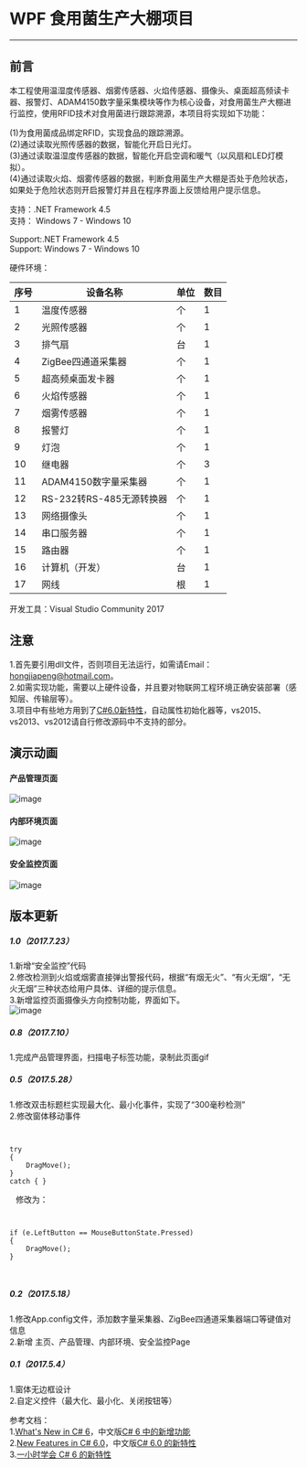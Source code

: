 # WPF 食用菌生产大棚项目
---
## 前言
本工程使用温湿度传感器、烟雾传感器、火焰传感器、摄像头、桌面超高频读卡器、报警灯、ADAM4150数字量采集模块等作为核心设备，对食用菌生产大棚进行监控，使用RFID技术对食用菌进行跟踪溯源，本项目将实现如下功能：<br>

(1)为食用菌成品绑定RFID，实现食品的跟踪溯源。<br>
(2)通过读取光照传感器的数据，智能化开启日光灯。<br>
(3)通过读取温湿度传感器的数据，智能化开启空调和暖气（以风扇和LED灯模拟）。<br>
(4)通过读取火焰、烟雾传感器的数据，判断食用菌生产大棚是否处于危险状态，如果处于危险状态则开启报警灯并且在程序界面上反馈给用户提示信息。

支持：.NET Framework 4.5<br>
支持： Windows 7 - Windows 10<br>

Support:.NET Framework 4.5<br>
Support: Windows 7 - Windows 10

硬件环境：<br>

序号 | 设备名称 | 单位 | 数目
---|---|---|---
1 | 温度传感器 | 个 | 1
2 | 光照传感器 | 个 | 1
3 | 排气扇 | 台 | 1
4 | ZigBee四通道采集器 | 个 | 1
5 | 超高频桌面发卡器 | 个 | 1
6 | 火焰传感器 | 个 | 1
7 | 烟雾传感器 | 个 | 1
8 | 报警灯 | 个 | 1
9 | 灯泡 | 个 | 1
10 | 继电器 | 个 | 3
11 | ADAM4150数字量采集器 | 个 | 1
12 | RS-232转RS-485无源转换器 | 个 | 1
13 | 网络摄像头 | 个 | 1
14 | 串口服务器 | 个 | 1
15 | 路由器 | 个 | 1
16 | 计算机（开发） | 台 | 1
17 | 网线 | 根 | 1 

开发工具：Visual Studio Community 2017

## 注意
1.首先要引用dll文件，否则项目无法运行，如需请Email：<hongjiapeng@hotmail.com>。<br>
2.如需实现功能，需要以上硬件设备，并且要对物联网工程环境正确安装部署（感知层、传输层等）。<br>
3.项目中有些地方用到了[C#6.0新特性](https://docs.microsoft.com/en-us/dotnet/csharp/whats-new/csharp-6)，自动属性初始化器等，vs2015、vs2013、vs2012请自行修改源码中不支持的部分。<br>


## 演示动画

#### 产品管理页面
![image](https://github.com/hongjiapeng/EdibleFungusGreenhouse/blob/master/Images/management.gif)   
#### 内部环境页面
![image](https://github.com/hongjiapeng/EdibleFungusGreenhouse/blob/master/Images/environment.gif)   
#### 安全监控页面
![image](https://github.com/hongjiapeng/EdibleFungusGreenhouse/blob/master/Images/monitor.gif)



## 版本更新

##### 1.0（2017.7.23）
1.新增“安全监控”代码<br>
2.修改检测到火焰或烟雾直接弹出警报代码，根据“有烟无火”、“有火无烟”，“无火无烟”三种状态给用户具体、详细的提示信息。<br>
3.新增监控页面摄像头方向控制功能，界面如下。<br>
![image](https://github.com/hongjiapeng/EdibleFungusGreenhouse/blob/master/Images/dir_control.png) 

##### 0.8（2017.7.10）
1.完成产品管理界面，扫描电子标签功能，录制此页面gif<br>

##### 0.5（2017.5.28）
1.修改双击标题栏实现最大化、最小化事件，实现了“300毫秒检测”<br>
2.修改窗体移动事件<br>

``` ```

    try
    {
        DragMove();
    }
    catch { }
    
``` ```
修改为：

``` ```

	if (e.LeftButton == MouseButtonState.Pressed)
    {
        DragMove();
    }
    
``` ```  
##### 0.2（2017.5.18）
1.修改App.config文件，添加数字量采集器、ZigBee四通道采集器端口等键值对信息<br>
2.新增 主页、产品管理、内部环境、安全监控Page

##### 0.1（2017.5.4）
1.窗体无边框设计<br>
2.自定义控件（最大化、最小化、关闭按钮等）<br>


参考文档：<br>
1.[What's New in C# 6](https://docs.microsoft.com/en-us/dotnet/csharp/whats-new/csharp-6)，中文版[C# 6 中的新增功能](https://docs.microsoft.com/zh-cn/dotnet/csharp/whats-new/csharp-6) <br>
2.[New Features in C# 6.0](https://www.codeproject.com/Articles/874205/New-features-in-Csharp)，中文版[C# 6.0 的新特性](https://www.oschina.net/translate/new-features-in-csharp)<br>
3.[一小时学会 C# 6 的新特性](http://blog.jobbole.com/96860/)

